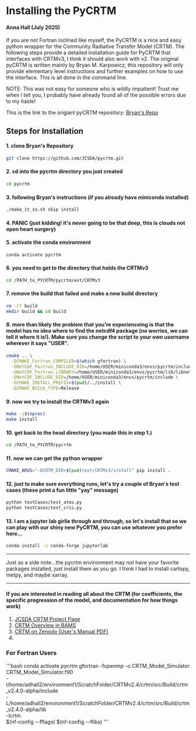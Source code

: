 # Installing the PyCRTM 
#### Anna Hall (July 2025)
If you are not Fortran inclined like myself, the PyCRTM is a nice and easy python wrapper for the Community Radiative Transfer Model (CRTM). The following steps provide a detailed installation guide for PyCRTM that interfaces with CRTMv3, I think it should also work with v2. The original pyCRTM is written mainly by Bryan M. Karpowicz, this repository will only provide elementary level instructions and further examples on how to use the interface. This is all done in the command line.

NOTE: This was not easy for someone who is wildly impatient! Trust me when I tell you, I probably have already found all of the possible errors due to my haste!

This is the link to the origianl pyCRTM repository: [Bryan's Repo](https://github.com/JCSDA/pycrtm)

## Steps for Installation
#### 1. clone Bryan's Repository
```bash
git clone https://github.com/JCSDA/pycrtm.git
```
#### 2. cd into the pycrtm directory you just created
```bash
cd pycrtm
```
#### 3. following Bryan's instructions (if you already have miniconda installed)
```bash
./make_it_so.sh skip install
```
#### 4. PANIC (just kidding! it's never going to be that deep, this is clouds not open heart surgery)
#### 5. activate the conda environment
```bash
conda activate pycrtm
```
#### 6. you need to get to the directory that holds the CRTMv3
```bash
cd /PATH_to_PYCRTM/pycrtm/ext/CRTMv3
```
#### 7. remove the build that failed and make a new build directory
```bash
rm -rf build
mkdir build && cd build
```
#### 8. more than likely the problem that you're experienceing is that the model has no idea where to find the netcdf4 package (no worries, we can tell it where it is!). Make sure you change the script to your own username wherever it says "USER".
```bash
cmake .. \
  -DCMAKE_Fortran_COMPILER=$(which gfortran) \
  -DNetCDF_Fortran_INCLUDE_DIR=/home/USER/miniconda3/envs/pycrtm/include \
  -DNetCDF_Fortran_LIBRARY=/home/USER/miniconda3/envs/pycrtm/lib/libnetcdff.so \
  -DNetCDF_INCLUDE_DIR=/home/USER/miniconda3/envs/pycrtm/include \
  -DCMAKE_INSTALL_PREFIX=$(pwd)/../install \
  -DCMAKE_BUILD_TYPE=Release
```
#### 9. now we try to install the CRTMv3 again
```bash
make -j$(nproc)
make install
```
#### 10. get back to the head directory (you made this in step 1.)
```bash
cd /PATH_to_PYCRTM/pycrtm
```
#### 11. now we can get the python wrapper
```bash
CMAKE_ARGS="-DCRTM_DIR=$(pwd)/ext/CRTMv3/install" pip install .
```
#### 12. just to make sure everything runs, let's try a couple of Bryan's test cases (these print a fun little "yay" message)
```bash
python testCases/test_atms.py
python testCases/test_cris.py
```
#### 13. I am a jupyter lab girlie through and through, so let's install that so we can play with our shiny new PyCRTM, you can use whatever you prefer here...
```bash
conda install -c conda-forge jupyterlab
```
---
Just as a side note...the pycrtm environment may not have your favorite packages installed, just install them as you go. I think I had to install cartopy, metpy, and maybe xarray.

---
#### If you are interested in reading all about the CRTM (for coefficients, the specific progression of the model, and documentation for how things work)
1. [JCSDA CRTM Project Page](https://www.jcsda.org/jcsda-project-community-radiative-transfer-model)
2. [CRTM Overview in BAMS](https://doi.org/10.1175/BAMS-D-22-0015.1)
3. [CRTM on Zenodo (User's Manual PDF)](https://zenodo.org/records/13646883)
4. 

### For Fortran Users
'''bash
conda activate pycrtm
gfortran -fopenmp -o CRTM_Model_Simulator CRTM_Model_Simulator.f90 \
  -I/home/adhall2/environment1/ScratchFolder/CRTMv2.4/crtm/src/Build/crtm_v2.4.0-alpha/include \
  -L/home/adhall2/environment1/ScratchFolder/CRTMv2.4/crtm/src/Build/crtm_v2.4.0-alpha/lib \
  -lcrtm \
  $(nf-config --fflags) $(nf-config --flibs)
'''







